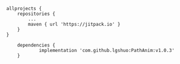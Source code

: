 	allprojects {
		repositories {
			...
			maven { url 'https://jitpack.io' }
		}
	}

		dependencies {
    	        implementation 'com.github.lgshuo:PathAnim:v1.0.3'
    	}
